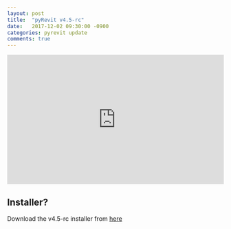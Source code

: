 ```yaml
---
layout: post
title:  "pyRevit v4.5-rc"
date:   2017-12-02 09:30:00 -0900
categories: pyrevit update
comments: true
---
```


<div style='position: relative; width: 100%; height: 0px; padding-bottom: 60%;'>
<iframe style='position: absolute; left: 0px; top: 0px; width: 100%; height: 100%' src="https://www.youtube.com/embed/C4kL2MQo7rU" frameborder="0" allowfullscreen></iframe>
</div>


## Installer?

Download the v4.5-rc installer from [here](https://github.com/eirannejad/pyRevit/releases/download/v4.5-rc/pyRevitSetup-v45rc.exe)